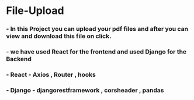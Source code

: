 # File-Upload
### -  In this Project you can upload your pdf files and after you can view and download this file on click.
### -  we have used React for the frontend and used Django for the Backend
### -  React - Axios , Router , hooks
### -  Django - djangorestframework , corsheader , pandas
